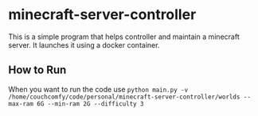 # minecraft-server-controller
This is a simple program that helps controller and maintain a minecraft server. It launches it using a docker container. 


## How to Run

When you want to run the code use
`python main.py -v /home/couchcomfy/code/personal/minecraft-server-controller/worlds --max-ram 6G --min-ram 2G --difficulty 3`